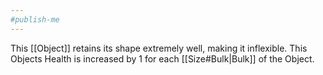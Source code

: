 ```yaml
---
#publish-me
---
```

This [[Object]] retains its shape extremely well, making it inflexible.
This Objects Health is increased by 1 for each [[Size#Bulk|Bulk]] of the Object.
